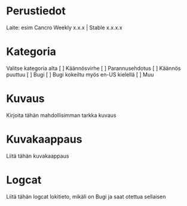 # Perustiedot
Laite: esim Cancro
Weekly x.x.x | Stable x.x.x.x

# Kategoria
Valitse kategoria alta
[ ] Käännösvirhe
[ ] Parannusehdotus
[ ] Käännös puuttuu
[ ] Bugi
[ ] Bugi kokeiltu myös en-US kielellä
[ ] Muu

# Kuvaus
Kirjoita tähän mahdollisimman tarkka kuvaus

# Kuvakaappaus
Liitä tähän kuvakaappaus

# Logcat
Liitä tähän logcat lokitieto, mikäli on Bugi ja saat otettua sellaisen
